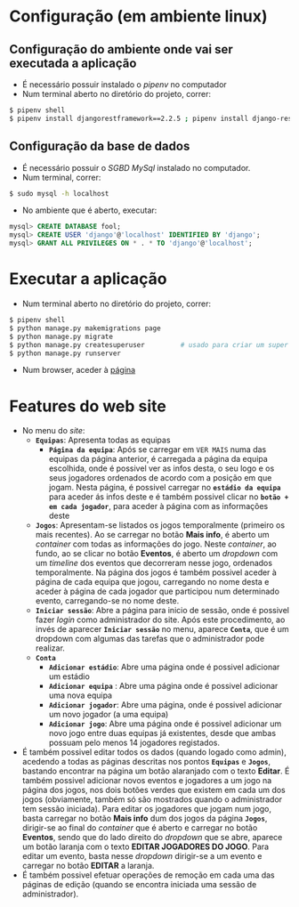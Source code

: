 # Configuração (em ambiente linux)
## Configuração do ambiente onde vai ser executada a aplicação
 - É necessário possuir instalado o *pipenv* no computador
 - Num terminal aberto no diretório do projeto, correr:
 ```bash
 $ pipenv shell
 $ pipenv install djangorestframework==2.2.5 ; pipenv install django-rest-swagger ; pipenv install requests ; pipenv install django ; pipenv install mysqlclient ; pipenv install python3-docutils; pipenv install pillow
 ```

## Configuração da base de dados
- É necessário possuir o *SGBD MySql* instalado no computador.
- Num terminal, correr:
```bash
$ sudo mysql -h localhost
```
- No ambiente que é aberto, executar:
```sql
mysql> CREATE DATABASE fool;
mysql> CREATE USER 'django'@'localhost' IDENTIFIED BY 'django';
mysql> GRANT ALL PRIVILEGES ON * . * TO 'django'@'localhost';
```

# Executar a aplicação
 - Num terminal aberto no diretório do projeto, correr:
 ```bash
 $ pipenv shell
 $ python manage.py makemigrations page
 $ python manage.py migrate
 $ python manage.py createsuperuser         # usado para criar um super utilizador (importante, para aceder ás páginas do web site que requerem sessão de administrador)
 $ python manage.py runserver
 ```
 - Num browser, aceder à [página](localhost:8000) 


# Features do web site
 - No menu do *site*:
   - **`Equipas`**: Apresenta todas as equipas
     - **`Página da equipa`**: Após se carregar em `VER MAIS` numa das equipas da página anterior, é carregada a página da equipa escolhida, onde é possivel ver as infos desta, o seu logo e os seus jogadores ordenados de acordo com a posição em que jogam. Nesta página, é possivel carregar no **`estádio da equipa`** para aceder ás infos deste e é também possivel clicar no **`botão + em cada jogador`**, para aceder à página com as informações deste
   - **`Jogos`**: Apresentam-se listados os jogos temporalmente (primeiro os mais recentes). Ao se carregar no botão **Mais info**, é aberto um *container* com todas as informações do jogo. Neste *container*, ao fundo, ao se clicar no botão **Eventos**, é aberto um *dropdown* com um *timeline* dos eventos que decorreram nesse jogo, ordenados temporalmente. Na página dos jogos é também possivel aceder à página de cada equipa que jogou, carregando no nome desta e aceder à página de cada jogador que participou num determinado evento, carregando-se no nome deste.
   - **`Iniciar sessão`**: Abre a página para inicio de sessão, onde é possivel fazer *login* como administrador do site. Após este procedimento, ao invés de aparecer **`Iniciar sessão`** no menu, aparece **`Conta`**, que é um dropdown com algumas das tarefas que o administrador pode realizar.
   - **`Conta`**
     - **`Adicionar estádio`**: Abre uma página onde é possivel adicionar um estádio
     - **`Adicionar equipa`** : Abre uma página onde é possivel adicionar uma nova equipa
     - **`Adicionar jogador`**: Abre uma página, onde é possivel adicionar um novo jogador (a uma equipa)
     - **`Adicionar jogo`**: Abre uma página onde é possivel adicionar um novo jogo entre duas equipas já existentes, desde que ambas possuam pelo menos 14 jogadores registados.
 - É também possivel editar todos os dados (quando logado como admin), acedendo a todas as páginas descritas nos pontos **`Equipas`** e **`Jogos`**, bastando encontrar na página um botão alaranjado com o texto **Editar**. É também possivel adicionar novos eventos e jogadores a um jogo na página dos jogos, nos dois botões verdes que existem em cada um dos jogos (obviamente, também só são mostrados quando o administrador tem sessão iniciada). Para editar os jogadores que jogam num jogo, basta carregar no botão **Mais info** dum dos jogos da página **`Jogos`**, dirigir-se ao final do *container* que é aberto e carregar no botão **Eventos**, sendo que do lado direito do *dropdown* que se abre, aparece um botão laranja com o texto **EDITAR JOGADORES DO JOGO**. Para editar um evento, basta nesse *dropdown* dirigir-se a um evento e carregar no botão **EDITAR** a laranja. 
 - É também possivel efetuar operações de remoção em cada uma das páginas de edição (quando se encontra iniciada uma sessão de administrador).


